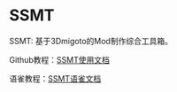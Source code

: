 # SSMT

SSMT: 基于3Dmigoto的Mod制作综合工具箱。

Github教程：[SSMT使用文档](https://starbobis.github.io/SSMT-Documents/)

语雀教程：[SSMT语雀文档](https://www.yuque.com/airde/luxqvg)
